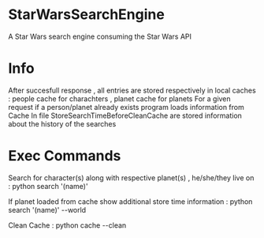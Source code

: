 # StarWarsSearchEngine
A Star Wars search engine consuming  the Star Wars API

# Info
After succesfull response , all entries are stored respectively in  local caches : people cache  for charachters , planet cache for planets
For a given request if a person/planet already exists program loads information from Cache
In file StoreSearchTimeBeforeCleanCache are stored information about the history of the searches

# Exec Commands
Search for character(s) along with respective planet(s) , he/she/they live on : python search '(name)'
  
If planet loaded from cache show additional store time information :  python search '(name)' --world
  
Clean Cache :   python cache --clean           


  
 
 
 
